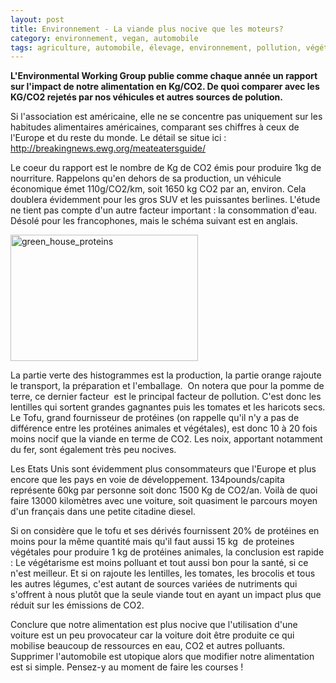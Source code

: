 ```yaml
---
layout: post
title: Environnement - La viande plus nocive que les moteurs?
category: environnement, vegan, automobile
tags: agriculture, automobile, élevage, environnement, pollution, végétarien, végétarisme, vegan
---
```

**L'Environmental Working Group publie comme chaque année un rapport sur l'impact de notre alimentation en Kg/CO2. De quoi comparer avec les KG/CO2 rejetés par nos véhicules et autres sources de polution.**

Si l'association est américaine, elle ne se concentre pas uniquement sur les habitudes alimentaires américaines, comparant ses chiffres à ceux de l'Europe et du reste du monde. Le détail se situe ici : <a href="http://breakingnews.ewg.org/meateatersguide/">http://breakingnews.ewg.org/meateatersguide/</a>

Le coeur du rapport est le nombre de Kg de CO2 émis pour produire 1kg de nourriture. Rappelons qu'en dehors de sa production, un véhicule économique émet 110g/CO2/km, soit 1650 kg CO2 par an, environ. Cela doublera évidemment pour les gros SUV et les puissantes berlines. L'étude ne tient pas compte d'un autre facteur important : la consommation d'eau.
Désolé pour les francophones, mais le schéma suivant est en anglais.

<img class="alignnone size-medium wp-image-159" src="https://cheziceman.files.wordpress.com/2016/01/green_house_proteins.jpg?w=300" alt="green_house_proteins" width="300" height="202" />

La partie verte des histogrammes est la production, la partie orange rajoute le transport, la préparation et l'emballage.  On notera que pour la pomme de terre, ce dernier facteur  est le principal facteur de pollution. C'est donc les lentilles qui sortent grandes gagnantes puis les tomates et les haricots secs. Le Tofu, grand fournisseur de protéines (on rappelle qu'il n'y a pas de différence entre les protéines animales et végétales), est donc 10 à 20 fois moins nocif que la viande en terme de CO2. Les noix, apportant notamment du fer, sont également très peu nocives.

Les Etats Unis sont évidemment plus consommateurs que l'Europe et plus encore que les pays en voie de développement. 134pounds/capita représente 60kg par personne soit donc 1500 Kg de CO2/an. Voilà de quoi faire 13000 kilomètres avec une voiture, soit quasiment le parcours moyen d'un français dans une petite citadine diesel.

Si on considère que le tofu et ses dérivés fournissent 20% de protéines en moins pour la même quantité mais qu'il faut aussi 15 kg  de proteines végétales pour produire 1 kg de protéines animales, la conclusion est rapide : Le végétarisme est moins polluant et tout aussi bon pour la santé, si ce n'est meilleur. Et si on rajoute les lentilles, les tomates, les brocolis et tous les autres légumes, c'est autant de sources variées de nutriments qui s'offrent à nous plutôt que la seule viande tout en ayant un impact plus que réduit sur les émissions de CO2.

Conclure que notre alimentation est plus nocive que l'utilisation d'une voiture est un peu provocateur car la voiture doit être produite ce qui mobilise beaucoup de ressources en eau, CO2 et autres polluants. Supprimer l'automobile est utopique alors que modifier notre alimentation est si simple. Pensez-y au moment de faire les courses !
